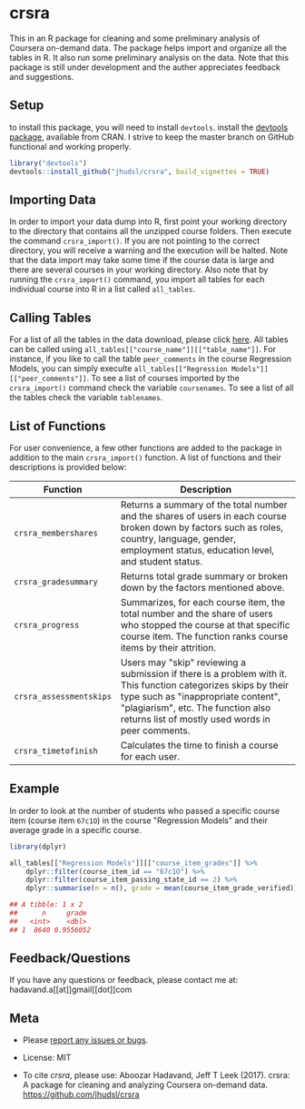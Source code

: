 # crsra

This in an R package for cleaning and some preliminary analysis of Coursera on-demand data. The package helps import and organize all the tables in R. It also run some preliminary analysis on the data. Note that this package is still under development and the auther appreciates feedback and suggestions.

## Setup

to install this package, you will need to install `devtools`.
install the [devtools package](https://CRAN.R-project.org/package=devtools), available from CRAN. I strive to keep the master branch on GitHub functional and working properly.

``` r
library("devtools")
devtools::install_github("jhudsl/crsra", build_vignettes = TRUE)
```
<!-- ## Update -->

## Importing Data

In order to import your data dump into R, first point your working directory to the directory that contains all the unzipped course folders. Then execute the command `crsra_import()`. If you are not pointing to the correct directory, you will receive a warning and the execution will be halted. Note that the data import may take some time if the course data is large and there are several courses in your working directory. Also note that by running the `crsra_import()` command, you import all tables for each individual course into R in a list called `all_tables`.
<!--
In the data, you may find users who have taken multiple roles in a specific course. For instance, they may start as a "Browser" and end up as a "Learner." In order to have a better understanding of the data, you can filter data to keep only user's most recent role. In order to apply this, pass `crsra_import(rmd = TRUE)` instead to remove duplicate roles.
-->

## Calling Tables

For a list of all the tables in the data download, please click [here](https://github.com/jhudsl/crsra/blob/master/ListofTables.md). All tables can be called using `all_tables[["course_name"]][["table_name"]]`. For instance, if you like to call the table `peer_comments` in the course Regression Models, you can simply execulte `all_tables[["Regression Models"]][["peer_comments"]]`. To see a list of courses imported by the `crsra_import()` command check the variable `coursenames`. To see a list of all the tables check the variable `tablenames`.

## List of Functions

For user convenience, a few other functions are added to the package in addition to the main `crsra_import()` function. A list of functions and their descriptions is provided below:

| Function | Description |
|----------|-------------------------------------------------------------------|
| `crsra_membershares` | Returns a summary of the total number and the shares of users in each course broken down by factors such as roles, country, language, gender, employment status, education level, and student status. |
| `crsra_gradesummary` | Returns total grade summary or broken down by the factors mentioned above. |
| `crsra_progress` | Summarizes, for each course item, the total number and the share of users who stopped the course at that specific course item. The function ranks course items by their attrition. |
| `crsra_assessmentskips` | Users may "skip" reviewing a submission if there is a problem with it. This function categorizes skips by their type such as "inappropriate content", "plagiarism", etc. The function also returns list of mostly used words in peer comments. |
| `crsra_timetofinish` | Calculates the time to finish a course for each user. |

## Example

In order to look at the number of students who passed a specific course item (course item `67c1O`) in the course "Regression Models" and their average grade in a specific course.

```r
library(dplyr)

all_tables[["Regression Models"]][["course_item_grades"]] %>%
    dplyr::filter(course_item_id == "67c1O") %>% 
    dplyr::filter(course_item_passing_state_id == 2) %>% 
    dplyr::summarise(n = n(), grade = mean(course_item_grade_verified))

## A tibble: 1 x 2
##      n     grade
##   <int>    <dbl>
## 1  8640 0.9556052
```

<!--- ## Common mistakes --->

## Feedback/Questions

If you have any questions or feedback, please contact me at: hadavand.a[[at]]gmail[[dot]]com

## Meta
-   Please [report any issues or bugs](https://github.com/jhudsl/crsra/issues).

-   License: MIT

-   To cite *crsra*, please use: Aboozar Hadavand, Jeff T Leek (2017). crsra: A package for cleaning and analyzing Coursera on-demand data. https://github.com/jhudsl/crsra

